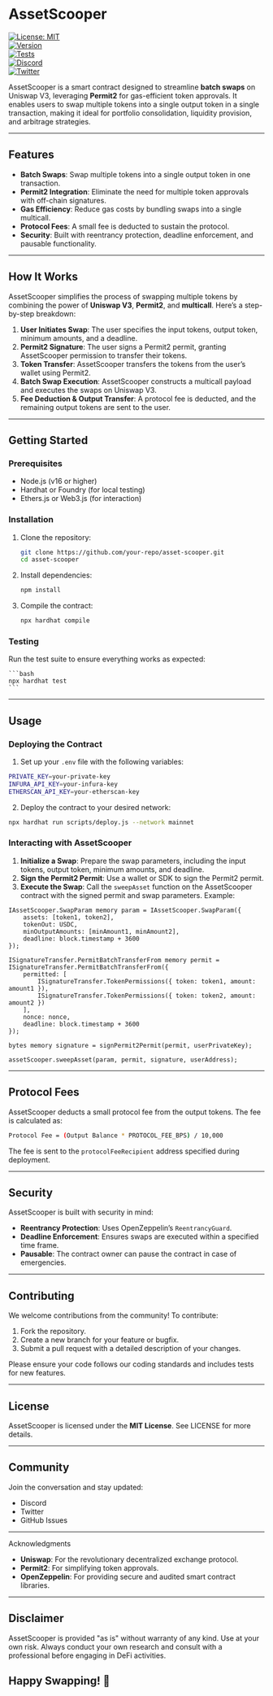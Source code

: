 # AssetScooper

[![License: MIT](https://img.shields.io/badge/License-MIT-blue.svg)](https://opensource.org/licenses/MIT)  
[![Version](https://img.shields.io/badge/Version-2.0.0-green.svg)](https://github.com/your-repo/asset-scooper)  
[![Tests](https://github.com/your-repo/asset-scooper/actions/workflows/tests.yml/badge.svg)](https://github.com/your-repo/asset-scooper/actions)  
[![Discord](https://img.shields.io/discord/your-discord-server)](https://discord.gg/your-invite-link)  
[![Twitter](https://img.shields.io/twitter/follow/your-handle)](https://twitter.com/your-handle)

AssetScooper is a smart contract designed to streamline **batch swaps** on Uniswap V3, leveraging **Permit2** for gas-efficient token approvals. It enables users to swap multiple tokens into a single output token in a single transaction, making it ideal for portfolio consolidation, liquidity provision, and arbitrage strategies.

---

## Features

- **Batch Swaps**: Swap multiple tokens into a single output token in one transaction.
- **Permit2 Integration**: Eliminate the need for multiple token approvals with off-chain signatures.
- **Gas Efficiency**: Reduce gas costs by bundling swaps into a single multicall.
- **Protocol Fees**: A small fee is deducted to sustain the protocol.
- **Security**: Built with reentrancy protection, deadline enforcement, and pausable functionality.

---

## How It Works

AssetScooper simplifies the process of swapping multiple tokens by combining the power of **Uniswap V3**, **Permit2**, and **multicall**. Here’s a step-by-step breakdown:

1. **User Initiates Swap**: The user specifies the input tokens, output token, minimum amounts, and a deadline.
2. **Permit2 Signature**: The user signs a Permit2 permit, granting AssetScooper permission to transfer their tokens.
3. **Token Transfer**: AssetScooper transfers the tokens from the user’s wallet using Permit2.
4. **Batch Swap Execution**: AssetScooper constructs a multicall payload and executes the swaps on Uniswap V3.
5. **Fee Deduction & Output Transfer**: A protocol fee is deducted, and the remaining output tokens are sent to the user.

---

## Getting Started

### Prerequisites

- Node.js (v16 or higher)
- Hardhat or Foundry (for local testing)
- Ethers.js or Web3.js (for interaction)

### Installation

1. Clone the repository:
   ```bash
   git clone https://github.com/your-repo/asset-scooper.git
   cd asset-scooper
   ```

2. Install dependencies:
    ```bash
    npm install
    ```
3. Compile the contract:
    ```bash
    npx hardhat compile
    ```

### Testing

Run the test suite to ensure everything works as expected:

    ```bash
    npx hardhat test
    ```

---

## Usage

### Deploying the Contract

1. Set up your `.env` file with the following variables:
```bash
PRIVATE_KEY=your-private-key
INFURA_API_KEY=your-infura-key
ETHERSCAN_API_KEY=your-etherscan-key
```

2. Deploy the contract to your desired network:
```bash
npx hardhat run scripts/deploy.js --network mainnet
```

### Interacting with AssetScooper

1. **Initialize a Swap**:
Prepare the swap parameters, including the input tokens, output token, minimum amounts, and deadline.
2. **Sign the Permit2 Permit**:
Use a wallet or SDK to sign the Permit2 permit.
3. **Execute the Swap**:
Call the `sweepAsset` function on the AssetScooper contract with the signed permit and swap parameters.
Example:

```solidity
IAssetScooper.SwapParam memory param = IAssetScooper.SwapParam({
    assets: [token1, token2],
    tokenOut: USDC,
    minOutputAmounts: [minAmount1, minAmount2],
    deadline: block.timestamp + 3600
});

ISignatureTransfer.PermitBatchTransferFrom memory permit = ISignatureTransfer.PermitBatchTransferFrom({
    permitted: [
        ISignatureTransfer.TokenPermissions({ token: token1, amount: amount1 }),
        ISignatureTransfer.TokenPermissions({ token: token2, amount: amount2 })
    ],
    nonce: nonce,
    deadline: block.timestamp + 3600
});

bytes memory signature = signPermit2Permit(permit, userPrivateKey);

assetScooper.sweepAsset(param, permit, signature, userAddress);
```

---

## Protocol Fees

AssetScooper deducts a small protocol fee from the output tokens. The fee is calculated as:

```bash
Protocol Fee = (Output Balance * PROTOCOL_FEE_BPS) / 10,000
```

The fee is sent to the `protocolFeeRecipient` address specified during deployment.

---

## Security

AssetScooper is built with security in mind:

- **Reentrancy Protection**: Uses OpenZeppelin’s `ReentrancyGuard`.
- **Deadline Enforcement**: Ensures swaps are executed within a specified time frame.
- **Pausable**: The contract owner can pause the contract in case of emergencies.

---

## Contributing

We welcome contributions from the community! To contribute:

1. Fork the repository.
2. Create a new branch for your feature or bugfix.
3. Submit a pull request with a detailed description of your changes.

Please ensure your code follows our coding standards and includes tests for new features.

---

## License

AssetScooper is licensed under the **MIT License**. See LICENSE for more details.

---

## Community

Join the conversation and stay updated:

- Discord
- Twitter
- GitHub Issues

---

Acknowledgments

- **Uniswap**: For the revolutionary decentralized exchange protocol.
- **Permit2**: For simplifying token approvals.
- **OpenZeppelin**: For providing secure and audited smart contract libraries.

---

## Disclaimer

AssetScooper is provided "as is" without warranty of any kind. Use at your own risk. Always conduct your own research and consult with a professional before engaging in DeFi activities.

## Happy Swapping! 🚀